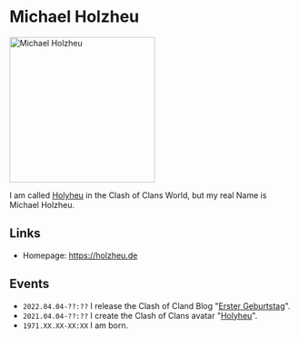 # Michael Holzheu

<img src="8.jpg" alt="Michael Holzheu" style="height: 256px; width:256px;"/>

I am called [Holyheu](4.md) in the Clash of Clans World, but my real Name is Michael Holzheu.

## Links

- Homepage: https://holzheu.de

## Events

- ``2022.04.04-??:??`` I release the Clash of Cland Blog "[Erster Geburtstag](2.md)".
- ``2021.04.04-??:??`` I create the Clash of Clans avatar "[Holyheu](4.md)".
- ``1971.XX.XX-XX:XX`` I am born.
